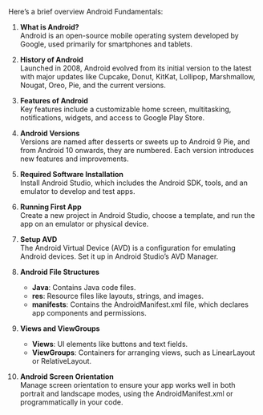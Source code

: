 Here’s a brief overview Android Fundamentals:
1. **What is Android?**  
   Android is an open-source mobile operating system developed by Google, 
   used primarily for smartphones and tablets.

2. **History of Android**  
   Launched in 2008, Android evolved from its initial version to the latest 
   with major updates like Cupcake, Donut, KitKat, Lollipop, Marshmallow, Nougat, 
   Oreo, Pie, and the current versions.

3. **Features of Android**  
   Key features include a customizable home screen, multitasking, notifications,
   widgets, and access to Google Play Store.

4. **Android Versions**  
   Versions are named after desserts or sweets up to Android 9 Pie, and from Android 10 onwards,
  they are numbered. Each version introduces new features and improvements.

5. **Required Software Installation**  
   Install Android Studio, which includes the Android SDK, tools, and an emulator to develop and test apps.

6. **Running First App**  
   Create a new project in Android Studio, choose a template, and run the app on an emulator or physical device.

7. **Setup AVD**  
   The Android Virtual Device (AVD) is a configuration for emulating Android devices. Set it up in Android Studio’s AVD Manager.

8. **Android File Structures**  
   - **Java**: Contains Java code files.
   - **res**: Resource files like layouts, strings, and images.
   - **manifests**: Contains the AndroidManifest.xml file, which declares app components and permissions.

9. **Views and ViewGroups**  
   - **Views**: UI elements like buttons and text fields.
   - **ViewGroups**: Containers for arranging views, such as LinearLayout or RelativeLayout.
    

10. **Android Screen Orientation**  
    Manage screen orientation to ensure your app works well in both portrait and landscape modes, using the AndroidManifest.xml or programmatically in your code.

